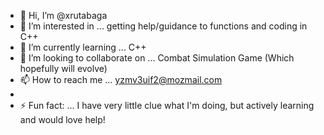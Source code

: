 - 👋 Hi, I’m @xrutabaga
- 👀 I’m interested in ... getting help/guidance to functions and coding in C++
- 🌱 I’m currently learning ... C++
- 💞️ I’m looking to collaborate on ... Combat Simulation Game (Which hopefully will evolve)
- 📫 How to reach me ... yzmv3uif2@mozmail.com
- 
- ⚡ Fun fact: ... I have very little clue what I'm doing, but actively learning and would love help!

<!---
xrutabaga/xrutabaga is a ✨ special ✨ repository because its `README.md` (this file) appears on your GitHub profile.
You can click the Preview link to take a look at your changes.
--->
